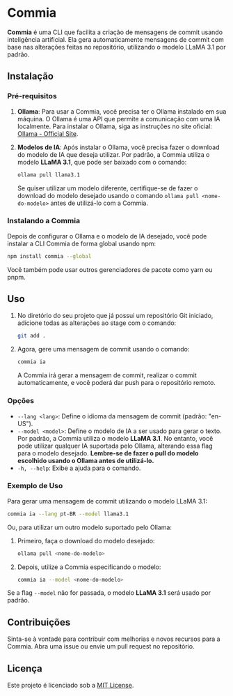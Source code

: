 # Commia

**Commia** é uma CLI que facilita a criação de mensagens de commit usando inteligência artificial. Ela gera automaticamente mensagens de commit com base nas alterações feitas no repositório, utilizando o modelo LLaMA 3.1 por padrão.

## Instalação

### Pré-requisitos

1. **Ollama**: Para usar a Commia, você precisa ter o Ollama instalado em sua máquina. O Ollama é uma API que permite a comunicação com uma IA localmente. Para instalar o Ollama, siga as instruções no site oficial: [Ollama - Official Site](https://ollama.com/).

2. **Modelos de IA**: Após instalar o Ollama, você precisa fazer o download do modelo de IA que deseja utilizar. Por padrão, a Commia utiliza o modelo **LLaMA 3.1**, que pode ser baixado com o comando:
    ```bash
    ollama pull llama3.1
    ```
    Se quiser utilizar um modelo diferente, certifique-se de fazer o download do modelo desejado usando o comando `ollama pull <nome-do-modelo>` antes de utilizá-lo com a Commia.

### Instalando a Commia

Depois de configurar o Ollama e o modelo de IA desejado, você pode instalar a CLI Commia de forma global usando npm:

```bash
npm install commia --global
```

Você também pode usar outros gerenciadores de pacote como yarn ou pnpm.

## Uso

1. No diretório do seu projeto que já possui um repositório Git iniciado, adicione todas as alterações ao stage com o comando:
    ```bash
    git add .
    ```

2. Agora, gere uma mensagem de commit usando o comando:
    ```bash
    commia ia
    ```
    A Commia irá gerar a mensagem de commit, realizar o commit automaticamente, e você poderá dar push para o repositório remoto.

### Opções

- `--lang <lang>`: Define o idioma da mensagem de commit (padrão: "en-US").
- `--model <model>`: Define o modelo de IA a ser usado para gerar o texto. Por padrão, a Commia utiliza o modelo **LLaMA 3.1**. No entanto, você pode utilizar qualquer IA suportada pelo Ollama, alterando essa flag para o modelo desejado. **Lembre-se de fazer o pull do modelo escolhido usando o Ollama antes de utilizá-lo.**
- `-h, --help`: Exibe a ajuda para o comando.

### Exemplo de Uso

Para gerar uma mensagem de commit utilizando o modelo LLaMA 3.1:

```bash
commia ia --lang pt-BR --model llama3.1
```

Ou, para utilizar um outro modelo suportado pelo Ollama:

1. Primeiro, faça o download do modelo desejado:
    ```bash
    ollama pull <nome-do-modelo>
    ```

2. Depois, utilize a Commia especificando o modelo:
    ```bash
    commia ia --model <nome-do-modelo>
    ```

Se a flag `--model` não for passada, o modelo **LLaMA 3.1** será usado por padrão.

## Contribuições

Sinta-se à vontade para contribuir com melhorias e novos recursos para a Commia. Abra uma issue ou envie um pull request no repositório.

## Licença

Este projeto é licenciado sob a [MIT License](LICENSE).
